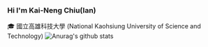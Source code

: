 ### Hi I'm Kai-Neng Chiu(Ian)
🎓 國立高雄科技大學 (National Kaohsiung University of Science and Technology)
![Anurag's github stats](https://github-readme-stats.vercel.app/api?username=KNChiu)

<!--
**KNChiu/KNChiu** is a ✨ _special_ ✨ repository because its `README.md` (this file) appears on your GitHub profile.

Here are some ideas to get you started:

- 🔭 I’m currently working on ...
- 🌱 I’m currently learning ...
- 👯 I’m looking to collaborate on ...
- 🤔 I’m looking for help with ...
- 💬 Ask me about ...
- 📫 How to reach me: ...
- 😄 Pronouns: ...
- ⚡ Fun fact: ...
-->
